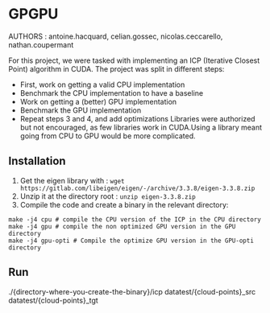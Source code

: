 # GPGPU

AUTHORS : antoine.hacquard, celian.gossec, nicolas.ceccarello, nathan.coupermant

For this project, we were tasked with implementing an ICP (Iterative Closest Point) algorithm in CUDA.
The project was split in different steps:
 - First, work on getting a valid CPU implementation
 - Benchmark the CPU implementation to have a baseline
 - Work on getting a (better) GPU implementation
 - Benchmark the GPU implementation
 - Repeat steps 3 and 4, and add optimizations
Libraries were authorized but not encouraged, as few libraries work in CUDA.Using a library meant going from CPU to GPU would be more complicated.

## Installation

1. Get the eigen library with : `wget https://gitlab.com/libeigen/eigen/-/archive/3.3.8/eigen-3.3.8.zip`
2. Unzip it at the directory root : `unzip eigen-3.3.8.zip`
3. Compile the code and create a binary in the relevant directory:
```
make -j4 cpu # compile the CPU version of the ICP in the CPU directory
make -j4 gpu # compile the non optimized GPU version in the GPU directory
make -j4 gpu-opti # Compile the optimize GPU version in the GPU-opti directory
```

## Run

./{directory-where-you-create-the-binary}/icp datatest/{cloud-points}_src datatest/{cloud-points}_tgt
